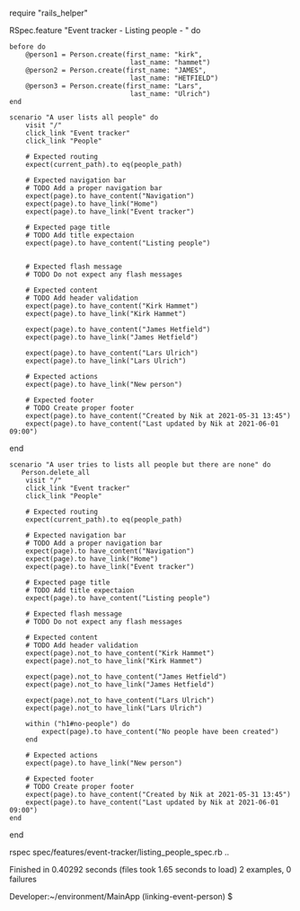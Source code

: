 

require "rails_helper"

RSpec.feature "Event tracker - Listing people - " do
    
    before do
        @person1 = Person.create(first_name: "kirk",
                                  last_name: "hammet") 
        @person2 = Person.create(first_name: "JAMES",
                                  last_name: "HETFIELD") 
        @person3 = Person.create(first_name: "Lars",
                                  last_name: "Ulrich") 
    end
    
    scenario "A user lists all people" do
        visit "/"
        click_link "Event tracker"
        click_link "People"

        # Expected routing
        expect(current_path).to eq(people_path) 

        # Expected navigation bar
        # TODO Add a proper navigation bar
        expect(page).to have_content("Navigation")
        expect(page).to have_link("Home")
        expect(page).to have_link("Event tracker")

        # Expected page title
        # TODO Add title expectaion
        expect(page).to have_content("Listing people")


        # Expected flash message
        # TODO Do not expect any flash messages
        
        # Expected content
        # TODO Add header validation        
        expect(page).to have_content("Kirk Hammet")
        expect(page).to have_link("Kirk Hammet")

        expect(page).to have_content("James Hetfield")
        expect(page).to have_link("James Hetfield")

        expect(page).to have_content("Lars Ulrich")
        expect(page).to have_link("Lars Ulrich")

        # Expected actions
        expect(page).to have_link("New person")

        # Expected footer
        # TODO Create proper footer
        expect(page).to have_content("Created by Nik at 2021-05-31 13:45")
        expect(page).to have_content("Last updated by Nik at 2021-06-01 09:00")
   end

    scenario "A user tries to lists all people but there are none" do
       Person.delete_all
        visit "/"
        click_link "Event tracker"
        click_link "People"

        # Expected routing
        expect(current_path).to eq(people_path) 

        # Expected navigation bar
        # TODO Add a proper navigation bar
        expect(page).to have_content("Navigation")
        expect(page).to have_link("Home")
        expect(page).to have_link("Event tracker")
        
        # Expected page title
        # TODO Add title expectaion
        expect(page).to have_content("Listing people")

        # Expected flash message
        # TODO Do not expect any flash messages
        
        # Expected content
        # TODO Add header validation        
        expect(page).not_to have_content("Kirk Hammet")
        expect(page).not_to have_link("Kirk Hammet")

        expect(page).not_to have_content("James Hetfield")
        expect(page).not_to have_link("James Hetfield")

        expect(page).not_to have_content("Lars Ulrich")
        expect(page).not_to have_link("Lars Ulrich")

        within ("h1#no-people") do
            expect(page).to have_content("No people have been created")
        end
        
        # Expected actions
        expect(page).to have_link("New person")

        # Expected footer
        # TODO Create proper footer
        expect(page).to have_content("Created by Nik at 2021-05-31 13:45")
        expect(page).to have_content("Last updated by Nik at 2021-06-01 09:00")        
    end
end


rspec spec/features/event-tracker/listing_people_spec.rb 
..

Finished in 0.40292 seconds (files took 1.65 seconds to load)
2 examples, 0 failures

Developer:~/environment/MainApp (linking-event-person) $ 





